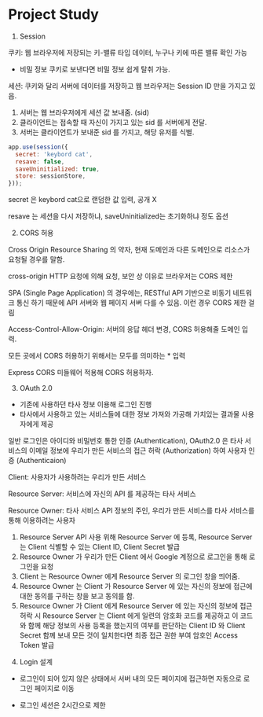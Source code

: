 # Project Study

1. Session

쿠키: 웹 브라우저에 저장되는 키-밸류 타입 데이터, 누구나 키에 따른 밸류 확인 가능
- 비밀 정보 쿠키로 보낸다면 비밀 정보 쉽게 탈취 가능.

세션: 쿠키와 달리 서버에 데이터를 저장하고 웹 브라우저는 Session ID 만을 가지고 있음.

1. 서버는 웹 브라우저에게 세션 값 보내줌. (sid)
2. 클라이언트는 접속할 때 자신이 가지고 있는 sid 를 서버에게 전달.
3. 서버는 클라이언트가 보내준 sid 를 가지고, 해당 유저를 식별.
```javascript
app.use(session({
  secret: 'keybord cat',
  resave: false,
  saveUninitialized: true,
  store: sessionStore,
}));
```
secret 은 keybord cat으로 랜덤한 값 입력, 공개 X

resave 는 세션을 다시 저장하냐, saveUninitialized는 초기화하냐 정도 옵션

2. CORS 허용

Cross Origin Resource Sharing 의 약자, 현재 도메인과 다른 도메인으로 리소스가 요청될 경우를 말함.

cross-origin HTTP 요청에 의해 요청, 보안 상 이유로 브라우저는 CORS 제한

SPA (Single Page Application) 의 경우에는, RESTful API 기반으로 비동기 네트워크 통신 하기 때문에 API 서버와 웹 페이지 서버 다를 수 있음. 이런 경우 CORS 제한 걸림

Access-Control-Allow-Origin: 서버의 응답 헤더 변경, CORS 허용해줄 도메인 입력.

모든 곳에서 CORS 허용하기 위해서는 모두를 의미하는 * 입력

Express CORS 미들웨어 적용해 CORS 허용하자.

3. OAuth 2.0

- 기존에 사용하던 타사 정보 이용해 로그인 진행
- 타사에서 사용하고 있는 서비스들에 대한 정보 가져와 가공해 가치있는 결과물 사용자에게 제공

일반 로그인은 아이디와 비밀번호 통한 인증 (Authentication), OAuth2.0 은 타사 서비스의 이메일 정보에 우리가 만든 서비스의 접근 허락 (Authorization) 하여 사용자 인증 (Authenticaion)

Client: 사용자가 사용하려는 우리가 만든 서비스

Resource Server: 서비스에 자신의 API 를 제공하는 타사 서비스

Resource Owner: 타사 서비스 API 정보의 주인, 우리가 만든 서비스를 타사 서비스를 통해 이용하려는 사용자

1) Resource Server API 사용 위해 Resource Server 에 등록, Resource Server 는 Client 식별할 수 있는 Client ID, Client Secret 발급
2) Resource Owner 가 우리가 만든 Client 에서 Google 계정으로 로그인을 통해 로그인을 요청
3) Client 는 Resource Owner 에게 Resource Server 의 로그인 창을 띄어줌.
4) Resource Owner 는 Client 가 Resource Server 에 있는 자신의 정보에 접근에 대한 동의를 구하는 창을 보고 동의를 함.
5) Resource Owner 가 Client 에게 Resource Server 에 있는 자신의 정보에 접근 허락 시 Resource Server 는 Client 에게 일련의 암호화 코드를 제공하고 
이 코드와 함께 해당 정보의 사용 등록을 했는지의 여부를 판단하는 Client ID 와 Client Secret 함께 보내 모든 것이 일치한다면 최종 접근 권한 부여 암호인 Access Token 발급

4. Login 설계

- 로그인이 되어 있지 않은 상태에서 서버 내의 모든 페이지에 접근하면 자동으로 로그인 페이지로 이동

- 로그인 세션은 2시간으로 제한